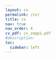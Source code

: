 ```yaml
---
layout: cv
permalink: /cv/
title: cv
nav: true
nav_order: 4
cv_pdf: cv_zoppi.pdf
#description: 
toc:
  sidebar: left
---
```


